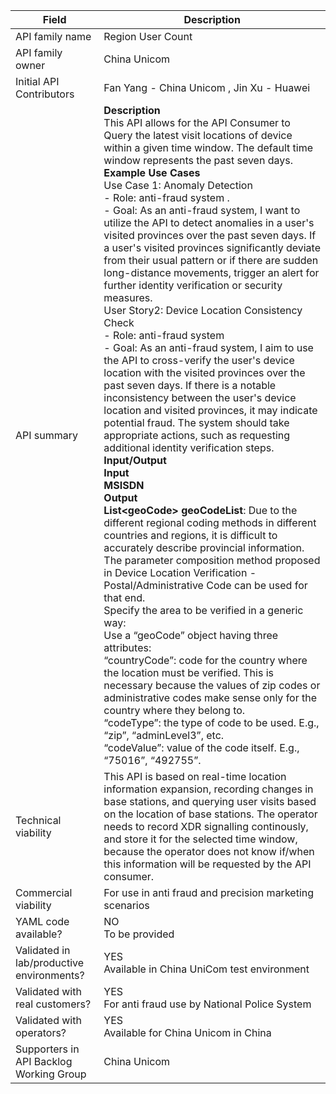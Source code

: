 | **Field** | Description | 
| ---- | ----- |
| API family name | Region User Count | 
| API family owner | China Unicom |
| Initial API Contributors | Fan Yang - China Unicom , Jin Xu - Huawei |
| API summary | **Description**     <br>  This API allows for the API Consumer to Query the latest visit locations of device within a given time window.  The default time window represents the past seven days. <br>  **Example Use Cases**     <br>  Use Case 1: Anomaly Detection   <br> - Role: anti-fraud system .   <br> - Goal: As an anti-fraud system, I want to utilize the API to detect anomalies in a user's visited provinces over the past seven days. If a user's visited provinces significantly deviate from their usual pattern or if there are sudden long-distance movements, trigger an alert for further identity verification or security measures.   <br> User Story2: Device Location Consistency Check    <br> - Role: anti-fraud system    <br> - Goal: As an anti-fraud system, I aim to use the API to cross-verify the user's device location with the visited provinces over the past seven days. If there is a notable inconsistency between the user's device location and visited provinces, it may indicate potential fraud. The system should take appropriate actions, such as requesting additional identity verification steps.   <br>  **Input/Output**     <br>  **Input**     <br>  **MSISDN**    <br>  **Output**   <br>  **List\<geoCode\> geoCodeList**: Due to the different regional coding methods in different countries and regions, it is difficult to accurately describe provincial information. The parameter composition method proposed in Device Location Verification - Postal/Administrative Code can be used for that end.  <br> Specify the area to be verified in a generic way: <br> Use a “geoCode” object having three attributes: <br> “countryCode”: code for the country where the location must be verified. This is necessary because the values of zip codes or administrative codes make sense only for the country where they belong to. <br>“codeType”: the type of code to be used. E.g., “zip”, “adminLevel3”, etc. <br>“codeValue”: value of the code itself. E.g., “75016”, “492755”.  <br>|
| Technical viability | This API is based on real-time location information expansion, recording changes in base stations, and querying user visits based on the location of base stations. The operator needs to record XDR signalling continously, and store it for the selected time window, because the operator does not know if/when this information will be requested by the API consumer.|
| Commercial viability | For use in anti fraud and precision marketing scenarios| 
| YAML code available? | NO<br>To be provided  |
| Validated in lab/productive environments? | YES<br>Available in China UniCom test environment |
| Validated with real customers? | YES<br>For anti fraud use by National Police System |
| Validated with operators? | YES<br>Available for China Unicom in China |
| Supporters in API Backlog Working Group | China Unicom |
